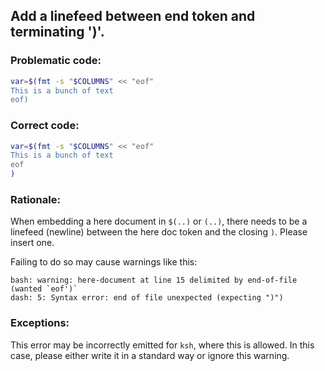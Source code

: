 ## Add a linefeed between end token and terminating ')'.

### Problematic code:

```sh
var=$(fmt -s "$COLUMNS" << "eof"
This is a bunch of text
eof)

```

### Correct code:

```sh
var=$(fmt -s "$COLUMNS" << "eof"
This is a bunch of text
eof
)
```
### Rationale:

When embedding a here document in `$(..)` or `(..)`, there needs to be a linefeed (newline) between the here doc token and the closing `)`. Please insert one.

Failing to do so may cause warnings like this:

    bash: warning: here-document at line 15 delimited by end-of-file (wanted `eof')`
    dash: 5: Syntax error: end of file unexpected (expecting ")")

### Exceptions:

This error may be incorrectly emitted for `ksh`, where this is allowed. In this case, please either write it in a standard way or ignore this warning.